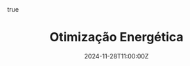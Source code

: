 ---
title: "Otimização Energética"
event: Workshop Ciência de Dados e Analytics
event_url: ""
draft: false

location:
address:
  street: Escola Politécnica de Pernambuco
  city: Recife
  region: Pernambuco
  #postcode: '94305'
  country: Brasil

summary: Mesa realizada no Workshop Ciência de Dados e Analytics (WCDA).
abstract:

# Talk start and end times.
#   End time can optionally be hidden by prefixing the line with `#`.
date: "2024-11-28T11:00:00Z"
#date_end: "2030-06-01T15:00:00Z"
all_day: false

# Schedule page publish date (NOT talk date).
#publishDate: "2017-01-01T00:00:00Z"
authors: [ admin ] 
tags: ["wcda", "otimizacao" ,"talk"]

# Is this a featured talk? (true/false)
featured: true

image:
  caption: ''
  focal_point: Right

links:
#- icon: twitter
#  icon_pack: fab
#  name: Follow
#  url: https://twitter.com/georgecushen
#url_code: ""
url_pdf: https://www.canva.com/design/DAGXufemRK0/VpwT41Dy_CUCy0SE3pxutw/view?utm_content=DAGXufemRK0&utm_campaign=designshare&utm_medium=link2&utm_source=uniquelinks&utlId=he8e637fe06
#url_slides: "./event/2024/wcda-mesa/Banner_WCDA_2024.pdf"

# Markdown Slides (optional).
#   Associate this talk with Markdown slides.
#   Simply enter your slide deck's filename without extension.
#   E.g. `slides = "example-slides"` references `content/slides/example-slides.md`.
#   Otherwise, set `slides = ""`.
#slides: example
slides: 

# Projects (optional).
#   Associate this post with one or more of your projects.
#   Simply enter your project's folder or file name without extension.
#   E.g. `projects = ["internal-project"]` references `content/project/deep-learning/index.md`.
#   Otherwise, set `projects = []`.
projects: []
#- internal-project

# Enable math on this page?
math: true
---